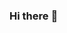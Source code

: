 ### Hi there :rocket:

<!--
**gabsoares11/gabsoares11** is a ✨ _special_ ✨ repository because its `README.md` (this file) appears on your GitHub profile.

<br/> :email: &nbsp; Entre em contato comigo: [![Linkedin Badge](https://img.shields.io/badge/-gabryelle--soares-blue?style=flat-square&logo=Linkedin&logoColor=white&link=https://www.linkedin.com/in/gabryelle-soares/](https://www.linkedin.com/in/gabryelle-soares/) 
| 
[![Gmail Badge](https://img.shields.io/badge/-gabryelle.ss3@gmail.com-c14438?style=flat-square&logo=Gmail&logoColor=white&link=mailto:gabryelle.ss3@gmail.com)](mailto:gabryelle.ss3@gmail.com)
-->
